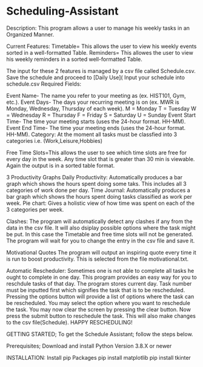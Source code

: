 # Scheduling-Assistant

Description:
This program allows a user to manage his weekly tasks in an Organized Manner.

Current Features:
Timetable= This allows the user to view his weekly events sorted in a well-formatted Table.
Reminders= This allowes the user to view his weekly reminders in a sorted well-formatted Table.

The input for these 2 features is managed by a csv file called Schedule.csv. Save the schedule and proceed to [Daily Use](
Input your schedule into schedule.csv
Required Fields:

Event Name- The name you refer to your meeting as (ex. HIST101, Gym, etc.).
Event Days- The days your recurring meeting is on (ex. MWR is Monday, Wednesday, Thursday of each week).
M = Monday
T = Tuesday
W = Wednesday
R = Thursday
F = Friday
S = Saturday
U = Sunday
Event Start Time- The time your meeting starts (uses the 24-hour format. HH-MM).
Event End Time- The time your meeting ends (uses the 24-hour format. HH-MM).
Category: At the moment all tasks must be classfied into 3 categories i.e. (Work,Leisure,Hobbies)


Free Time Slots=This allows the user to see which time slots are free for every day in the week. Any time slot that is greater than 30 min is viewable. Again the output is in a sorted table format.

3 Productivity Graphs
Daily Productivity: Automatically produces a bar graph which shows the hours spent doing some taks. This includes all 3 categories of work done per day.
Time Journal: Automatically produces a bar graph which shows the hours spent doing tasks classified as work per week.
Pie chart: Gives a holistic view of how time was spent on each of the 3 categories per week.

Clashes:
The program will automatically detect any clashes if any from the data in the csv file. It will also dsiplay possible options where the task might be put. In this case the Timetable and free time slots will not be generated. The program will wait for you to change the entry in the csv file and save it.

Motivational Quotes
The program will output an inspiring quote every time it is run to boost productivity. This is selected from the file motivational.txt.

Automatic Rescheduler:
Sometimes one is not able to complete all tasks he ought to complete in one day. This program provides an easy way for you to reschdule tasks of that day.
The program stores current day. Task number must be inputted first which signifies the task that is to be rescheduled.
Pressing the options button will provide a list of options where the task can be rescheduled.
You may select the option where you want to reschedule the task.
You may now clear the screen by pressing the clear button.
Now press the submit button to  reschedule the task. This will also make changes to the csv file(Schedule).
HAPPY  RESCHEDULING!



GETTING STARTED;
To get the Schedule Assistant; follow the steps below.

Prerequisites;
Download and install Python Version 3.8.X or newer

INSTALLATION:
Install pip Packages
pip install matplotlib
pip install tkinter


